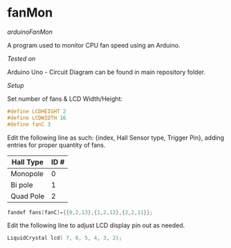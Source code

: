 # fanMon
*arduinoFanMon*

A program used to monitor CPU fan speed using an Arduino.

*Tested on*

Arduino Uno - Circuit Diagram can be found in main repository folder.

*Setup*

Set number of fans & LCD Width/Height:
```C++
#define LCDHEIGHT 2
#define LCDWIDTH 16
#define fanC 3
```

Edit the following line as such: {index, Hall Sensor type, Trigger Pin}, adding entries for proper quantity of fans.

Hall Type|ID #
---------|---------
Monopole | 0
Bi pole  | 1
Quad Pole| 2

```C++
fandef fans[fanC]={{0,2,13},{1,2,12},{2,2,11}};
```

Edit the following line to adjust LCD display pin out as needed.
```C++
LiquidCrystal lcd( 7, 6, 5, 4, 3, 2);
```